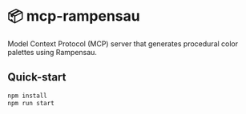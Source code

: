 # 📦 mcp-rampensau

Model Context Protocol (MCP) server that generates procedural color palettes using Rampensau.

## Quick-start

```bash
npm install
npm run start
```
